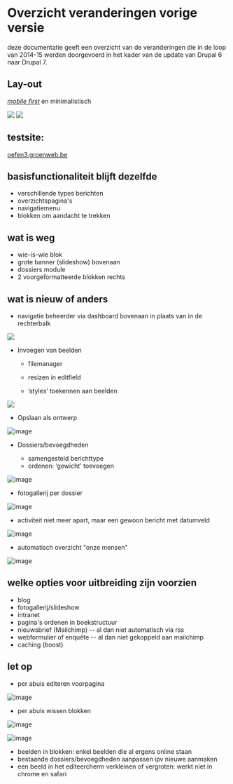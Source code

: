 # Overzicht veranderingen vorige versie

deze documentatie geeft een overzicht van de veranderingen die in de loop van 2014-15 werden doorgevoerd in het kader van de update van Drupal 6 naar Drupal 7.

## Lay-out

[_mobile first_](http://www.heeftstijl.nl/mobile-first/) en minimalistisch

![](../beelden/screenshot_d6_s.png) ![](../beelden/screenshot_d7_s.png)


## testsite:

[oefen3.groenweb.be](http://oefen3.groenweb.be) 


## basisfunctionaliteit blijft dezelfde

* verschillende types berichten
* overzichtspagina's
* navigatiemenu
* blokken om aandacht te trekken

## wat is weg

* wie-is-wie blok
* grote banner (slideshow) bovenaan
* dossiers module
* 2 voorgeformatteerde blokken rechts

## wat is nieuw of anders

-   navigatie beheerder via dashboard bovenaan in plaats van in de rechterbalk 

![](../beelden/screenshot_snelkoppelingen.png)

-   Invoegen van beelden

    -   filemanager

    -   resizen in editfield

    -   ’styles’ toekennen aan beelden 

![](../beelden/Screenshot_imagestyles.png)

-   Opslaan als ontwerp

![image](../beelden/saveasdraft.png)

-   Dossiers/bevoegdheden

    -   samengesteld berichttype 
    -   ordenen: ‘gewicht' toevoegen	

![image](../beelden/bewerkbevoegdheid.png)

 -   fotogallerij per dossier
    
![image](../beelden/beeldengallerij.png)
    
- activiteit niet meer apart, maar een gewoon bericht met datumveld

![image](../beelden/activiteit.png)

- automatisch overzicht "onze mensen"

![image](../beelden/onzemensen.png)

## welke opties voor uitbreiding zijn voorzien

   * blog
   * fotogallerij/slideshow
   * intranet 
   * pagina's ordenen in boekstructuur
   * nieuwsbrief (Mailchimp) -- al dan niet automatisch via rss
   * webformulier of enquête -- al dan niet gekoppeld aan mailchimp
   * caching (boost)

## let op

* per abuis editeren voorpagina

![image](../beelden/letop/editfrontpage.png)

* per abuis wissen blokken

![image](../beelden/letop/beschermdblok.png)

![image](../beelden/letop/blokverwijderen.png)

* beelden in blokken: enkel beelden die al ergens online staan
* bestaande dossiers/bevoegdheden aanpassen ipv nieuwe aanmaken
* een beeld in het editeercherm verkleinen of vergroten: werkt niet in chrome en safari

